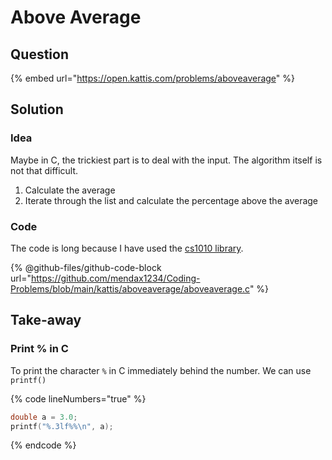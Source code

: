 # Above Average

## Question

{% embed url="https://open.kattis.com/problems/aboveaverage" %}

## Solution

### Idea

Maybe in C, the trickiest part is to deal with the input. The algorithm itself is not that difficult.

1. Calculate the average
2. Iterate through the list and calculate the percentage above the average

### Code

The code is long because I have used the [cs1010 library](https://github.com/nus-cs1010/libcs1010/blob/master/src/cs1010.c).

{% @github-files/github-code-block url="https://github.com/mendax1234/Coding-Problems/blob/main/kattis/aboveaverage/aboveaverage.c" %}

## Take-away

### Print % in C

To print the character `%` in C immediately behind the number. We can use `printf()`

{% code lineNumbers="true" %}
```c
double a = 3.0;
printf("%.3lf%%\n", a);
```
{% endcode %}
